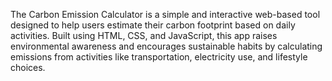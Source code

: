 The Carbon Emission Calculator is a simple and interactive web-based tool designed to help users estimate their carbon footprint based on daily activities. Built using HTML, CSS, and JavaScript, this app raises environmental awareness and encourages sustainable habits by calculating emissions from activities like transportation, electricity use, and lifestyle choices.
